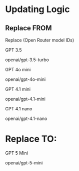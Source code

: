 # Updating Logic

## Replace FROM

Replace (Open Router model IDs)

GPT 3.5

openai/gpt-3.5-turbo

GPT 4o mini

openai/gpt-4o-mini


GPT 4.1 mini

openai/gpt-4.1-mini

GPT 4.1 nano

openai/gpt-4.1-nano


# Replace TO:

GPT 5 Mini

openai/gpt-5-mini

